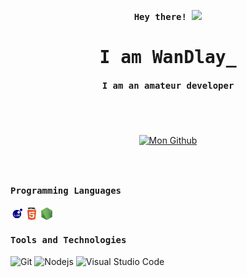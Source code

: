 <p align="center"><samp><b> Hey there! <img src="https://github.com/himanshusharma89/himanshusharma89/blob/master/Hi.gif" width="25px"> </b></samp></p>
<p align="center"><h1 align="center"><samp> I am WanDlay_ </samp></h1></p>
<p align="center"><h4 align="center"><samp> I am an amateur developer  </samp></h4></p>
<br>
<div>
<br><br>
<div align="center">
<a href="https://github.com/WanDlay">
  <img align="center" alt="Mon Github" width="100px" src="https://img.shields.io/badge/Github-181717?style=for-the-badge&logo=Github&logoColor=white" />
</a>
</div>
<br><br>

##

<h4><b><samp>Programming Languages</samp></b></h4>
<code><img height="20" src="https://raw.githubusercontent.com/github/explore/80688e429a7d4ef2fca1e82350fe8e3517d3494d/topics/lua/lua.png"></code>
<code><img height="20" src="https://raw.githubusercontent.com/github/explore/80688e429a7d4ef2fca1e82350fe8e3517d3494d/topics/html/html.png"></code>
<code><img height="20" src="https://raw.githubusercontent.com/github/explore/80688e429a7d4ef2fca1e82350fe8e3517d3494d/topics/nodejs/nodejs.png"></code>
 
 <h4><b><samp>Tools and Technologies</samp></b></h4>

![Git](https://img.shields.io/badge/Git-F05032?style=flat-square&logo=Git&logoColor=white)
![Nodejs](https://img.shields.io/badge/Nodejs-62b059?style=flat-square&logo=Node.js&logoColor=white)
![Visual Studio Code](https://img.shields.io/badge/Visual_Studio_Code-007ACC?style=flat-square&logo=Visual-Studio-Code&logoColor=white)



